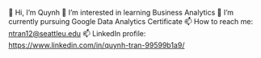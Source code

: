 👋 Hi, I’m Quynh
👀 I’m interested in learning Business Analytics
🌱 I’m currently pursuing Google Data Analytics Certificate
📫 How to reach me: ntran12@seattleu.edu
📫 LinkedIn profile: https://www.linkedin.com/in/quynh-tran-99599b1a9/
